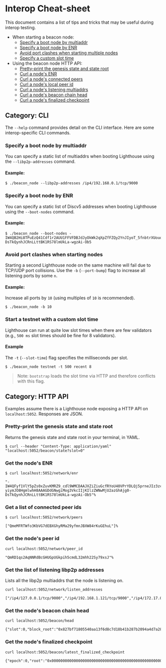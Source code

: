 # Interop Cheat-sheet

This document contains a list of tips and tricks that may be useful during
interop testing.

- When starting a beacon node:
	- [Specify a boot node by multiaddr](#boot-node-multiaddr)
	- [Specify a boot node by ENR](#boot-node-enr)
	- [Avoid port clashes when starting multiple nodes](#port-bump)
	- [Specify a custom slot time](#slot-time)
- Using the beacon node HTTP API:
	- [Pretty-print the genesis state and state root](#http-state)
	- [Curl a node's ENR](#http-enr)
	- [Curl a node's connected peers](#http-peer-ids)
	- [Curl a node's local peer id](#http-peer-id)
	- [Curl a node's listening multiaddrs](#http-listen-addresses)
	- [Curl a node's beacon chain head](#http-head)
	- [Curl a node's finalized checkpoint](#http-finalized)

## Category: CLI

The `--help` command provides detail on the CLI interface. Here are some
interop-specific CLI commands.

<a name="boot-node-multiaddr"></a>
### Specify a boot node by multiaddr

You can specify a static list of multiaddrs when booting Lighthouse using
the `--libp2p-addresses` command.

#### Example:

```
$ ./beacon_node --libp2p-addresses /ip4/192.168.0.1/tcp/9000
```

<a name="boot-node-enr"></a>
### Specify a boot node by ENR

You can specify a static list of Discv5 addresses when booting Lighthouse using
the `--boot-nodes` command.

#### Example:

```
$ ./beacon_node --boot-nodes -IW4QB2Hi8TPuEzQ41Cdf1r2AUU1FFVFDBJdJyOkWk2qXpZfFZQy2YnJIyoT_5fnbtrXUouoskmydZl4pIg90clIkYUDgmlwhH8AAAGDdGNwgiMog3VkcIIjKIlzZWNwMjU2azGhAjg0-DsTkQynhJCRnLLttBK1RS78lmUkLa-wgzAi-Ob5
```

<a name="port-bump"></a>
### Avoid port clashes when starting nodes

Starting a second Lighthouse node on the same machine will fail due to TCP/UDP
port collisions. Use the `-b` (`--port-bump`) flag to increase all listening
ports by some `n`.

#### Example:

Increase all ports by `10` (using multiples of `10` is recommended).

```
$ ./beacon_node -b 10
```

<a name="slot-time"></a>
### Start a testnet with a custom slot time

Lighthouse can run at quite low slot times when there are few validators (e.g.,
`500 ms` slot times should be fine for 8 validators).

#### Example

The `-t` (`--slot-time`) flag specifies the milliseconds per slot.

```
$ ./beacon_node testnet -t 500 recent 8
```

> Note: `bootstrap` loads the slot time via HTTP and therefore conflicts with
> this flag.

## Category: HTTP API

Examples assume there is a Lighthouse node exposing a HTTP API on
`localhost:5052`. Responses are JSON.

<a name="http-state"></a>
### Pretty-print the genesis state and state root

Returns the genesis state and state root in your terminal, in YAML.

```
$ curl --header "Content-Type: application/yaml" "localhost:5052/beacon/state?slot=0"
```

<a name="http-enr"></a>
### Get the node's ENR

```
$ curl localhost:5052/network/enr

"-IW4QFyf1VlY5pZs0xZuvKMRZ9_cdl9WMCDAAJXZiZiuGcfRYoU40VPrYDLQj5prneJIz3zcbTjHp9BbThc-yiymJO8HgmlwhH8AAAGDdGNwgiMog3VkcIIjKIlzZWNwMjU2azGhAjg0-DsTkQynhJCRnLLttBK1RS78lmUkLa-wgzAi-Ob5"%
```

<a name="http-peer-ids"></a>
### Get a list of connected peer ids

```
$ curl localhost:5052/network/peers

["QmeMFRTWfo3KbVG7dEBXGhyRMa29yfmnJBXW84rKuGEhuL"]%
```

<a name="http-peer-id"></a>
### Get the node's peer id

```
curl localhost:5052/network/peer_id

"QmRD1qs2AqNNRdBcGHUGpUGkpih5cmdL32mhh22Sy79xsJ"%
```

<a name="http-listen-addresses"></a>
### Get the list of listening libp2p addresses

Lists all the libp2p multiaddrs that the node is listening on.

```
curl localhost:5052/network/listen_addresses

["/ip4/127.0.0.1/tcp/9000","/ip4/192.168.1.121/tcp/9000","/ip4/172.17.0.1/tcp/9000","/ip4/172.42.0.1/tcp/9000","/ip6/::1/tcp/9000","/ip6/fdd3:c293:1bc::203/tcp/9000","/ip6/fdd3:c293:1bc:0:9aa9:b2ea:c610:44db/tcp/9000"]%
```

<a name="http-head"></a>
### Get the node's beacon chain head

```
curl localhost:5052/beacon/head

{"slot":0,"block_root":"0x827bf71805540aa13f6d8c7d18b41b287b2094a4d7a28cbb8deb061dbf5df4f5","state_root":"0x90a78d73294bc9c7519a64e1912161be0e823eb472012ff54204e15a4d717fa5"}%
```

<a name="http-finalized"></a>
### Get the node's finalized checkpoint

```
curl localhost:5052/beacon/latest_finalized_checkpoint

{"epoch":0,"root":"0x0000000000000000000000000000000000000000000000000000000000000000"}%
```
